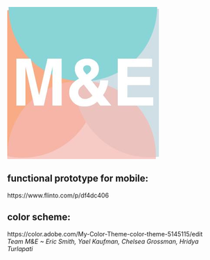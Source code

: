 [![logo](https://github.com/ecsmith/M-E/blob/master/screenshots/logo.png)]()<br>
<h2>functional prototype for mobile:</h2> https://www.flinto.com/p/df4dc406
<h2>color scheme:</h2> https://color.adobe.com/My-Color-Theme-color-theme-5145115/edit
<br><i>Team M&E ~ Eric Smith, Yael Kaufman, Chelsea Grossman, Hridya Turlapati</i>

